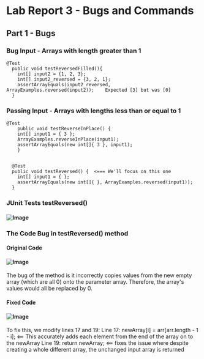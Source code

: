 # Lab Report 3 - Bugs and Commands
## Part 1 - Bugs
### Bug Input - Arrays with length greater than 1
```
@Test
  public void testReversedFilled(){ 
    int[] input2 = {1, 2, 3};
    int[] input2_reversed = {3, 2, 1};
    assertArrayEquals(input2_reversed, ArrayExamples.reversed(input2));    Expected [3] but was [0]
  }
```
### Passing Input - Arrays with lengths less than or equal to 1
```
@Test 
	public void testReverseInPlace() {
    int[] input1 = { 3 };
    ArrayExamples.reverseInPlace(input1);
    assertArrayEquals(new int[]{ 3 }, input1);
	}


  @Test
  public void testReversed() {  <=== We'll focus on this one
    int[] input1 = { };
    assertArrayEquals(new int[]{ }, ArrayExamples.reversed(input1));
  }
```
### JUnit Tests testReversed()
#### ![Image](https://bryab-edu.github.io/cse15l-lab-reports/report3files/codeShot1.PNG)
### The Code Bug in testReversed() method
#### Original Code
#### ![Image](https://bryab-edu.github.io/cse15l-lab-reports/report3files/codeShot2.PNG)
The bug of the method is it incorrectly copies values from the new empty array (which are all 0) onto the parameter array. Therefore, the array's values would all be replaced by 0.
#### Fixed Code
#### ![Image](https://bryab-edu.github.io/cse15l-lab-reports/report3files/codeShot3.PNG)
To fix this, we modify lines 17 and 19:
Line 17: newArray[i] = arr[arr.length - 1 - i]; <== This accurately adds each element from the end of the array on to the newArray
Line 19: return newArray; <== fixes the issue where despite creating a whole different array, the unchanged input array is returned



